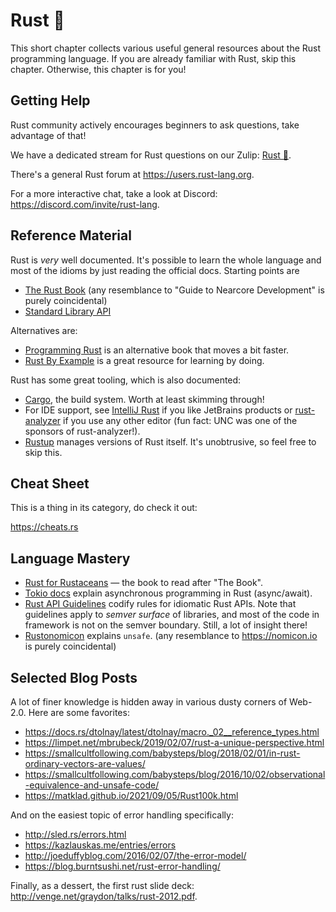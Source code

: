 # Rust 🦀

This short chapter collects various useful general resources about the Rust
programming language. If you are already familiar with Rust, skip this
chapter. Otherwise, this chapter is for you!

## Getting Help

Rust community actively encourages beginners to ask questions, take advantage of that!

We have a dedicated stream for Rust questions on our Zulip: [Rust
🦀](https://near.zulipchat.com/#narrow/stream/300659-Rust-.F0.9F.A6.80).

There's a general Rust forum at <https://users.rust-lang.org>.

For a more interactive chat, take a look at Discord:
<https://discord.com/invite/rust-lang>.

## Reference Material

Rust is _very_ well documented. It's possible to learn the whole language and
most of the idioms by just reading the official docs. Starting points are

* [The Rust Book](https://doc.rust-lang.org/book/) (any resemblance to "Guide to
  Nearcore Development" is purely coincidental)
* [Standard Library API](https://doc.rust-lang.org/stable/std/)

Alternatives are:

* [Programming
  Rust](https://www.amazon.com/Programming-Rust-Fast-Systems-Development/dp/1491927283)
  is an alternative book that moves a bit faster.
* [Rust By Example](https://doc.rust-lang.org/rust-by-example/) is a great
  resource for learning by doing.

Rust has some great tooling, which is also documented:

* [Cargo](https://doc.rust-lang.org/cargo/), the build system. Worth at least skimming through!
* For IDE support, see [IntelliJ Rust](https://www.jetbrains.com/rust/) if you
  like JetBrains products or
  [rust-analyzer](https://rust-analyzer.github.io/manual.html) if you use any
  other editor (fun fact: UNC was one of the sponsors of rust-analyzer!).
* [Rustup](https://rust-lang.github.io/rustup/) manages versions of Rust
  itself. It's unobtrusive, so feel free to skip this.

## Cheat Sheet

This is a thing in its category, do check it out:

<https://cheats.rs>

## Language Mastery

* [Rust for Rustaceans](https://nostarch.com/rust-rustaceans) — the book to read
  after "The Book".
* [Tokio docs](https://tokio.rs/tokio/tutorial) explain asynchronous programming
  in Rust (async/await).
* [Rust API Guidelines](https://rust-lang.github.io/api-guidelines/about.html)
  codify rules for idiomatic Rust APIs. Note that guidelines apply to _semver
  surface_ of libraries, and most of the code in framework is not on the semver
  boundary. Still, a lot of insight there!
* [Rustonomicon](https://doc.rust-lang.org/nomicon/) explains `unsafe`. (any
  resemblance to <https://nomicon.io> is purely coincidental)

## Selected Blog Posts

A lot of finer knowledge is hidden away in various dusty corners of Web-2.0.
Here are some favorites:

* <https://docs.rs/dtolnay/latest/dtolnay/macro._02__reference_types.html>
* <https://limpet.net/mbrubeck/2019/02/07/rust-a-unique-perspective.html>
* <https://smallcultfollowing.com/babysteps/blog/2018/02/01/in-rust-ordinary-vectors-are-values/>
* <https://smallcultfollowing.com/babysteps/blog/2016/10/02/observational-equivalence-and-unsafe-code/>
* <https://matklad.github.io/2021/09/05/Rust100k.html>

And on the easiest topic of error handling specifically:

* <http://sled.rs/errors.html>
* <https://kazlauskas.me/entries/errors>
* <http://joeduffyblog.com/2016/02/07/the-error-model/>
* <https://blog.burntsushi.net/rust-error-handling/>

Finally, as a dessert, the first rust slide deck:
<http://venge.net/graydon/talks/rust-2012.pdf>.
